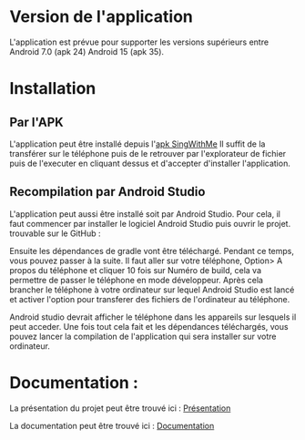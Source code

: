 # Version de l'application

L'application est prévue pour supporter les versions supérieurs entre Android 7.0 (apk 24) Android 15 (apk 35).

# Installation 

## Par l'APK

L'application peut être installé depuis l'[apk SingWithMe](./singwithmeRossetSabbiSciotti.apk)
Il suffit de la transférer sur le téléphone puis de le retrouver par l'explorateur de fichier puis de l'executer en cliquant dessus et d'accepter d'installer l'application.

## Recompilation par Android Studio

L'application peut aussi être installé soit par Android Studio. Pour cela, il faut commencer par installer le logiciel Android Studio puis ouvrir le projet. trouvable sur le GitHub : 

Ensuite les dépendances de gradle vont être téléchargé. Pendant ce temps, vous pouvez passer à la suite. Il faut aller sur votre téléphone, Option> A propos du téléphone et cliquer 10 fois sur Numéro de build, cela va permettre de passer le téléphone en mode développeur. Après cela brancher le téléphone à votre ordinateur sur lequel Android Studio est lancé et activer l'option pour transferer des fichiers de l'ordinateur au téléphone. 
 
Android studio devrait afficher le téléphone dans les appareils sur lesquels il peut acceder. Une fois tout cela fait et les dépendances téléchargés, vous pouvez lancer la compilation de l'application qui sera installer sur votre ordinateur.


# Documentation :

La présentation du projet peut être trouvé ici :
[Présentation](./Présentation.md)

La documentation peut être trouvé ici :
[Documentation](./Documentation.md)

